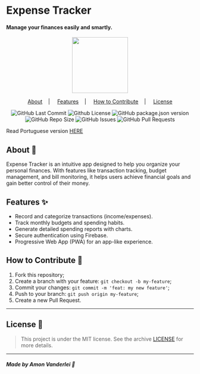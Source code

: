 <h1>Expense Tracker</h1>  
<h4>Manage your finances easily and smartly.</h4>  

<p align="center">  
<image src="public/android-chrome-512x512.png" width="150"/></br>  
</p>  

<p align="center">  
<a href="#about-memo">About</a>&nbsp;&nbsp;&nbsp; | &nbsp;&nbsp;&nbsp;  
<a href="#features-sparkles">Features</a>&nbsp;&nbsp;&nbsp; | &nbsp;&nbsp;&nbsp;  
<a href="#how-to-contribute-🤔">How to Contribute</a>&nbsp;&nbsp;&nbsp; | &nbsp;&nbsp;&nbsp;  
<a href="#license-scroll">License</a>  
</p>  

<p align="center">  
<img alt="GitHub Last Commit" src="https://img.shields.io/github/last-commit/AmonVanderlei/Expense-Tracker" />  
<img alt="Github License" src="https://img.shields.io/github/license/AmonVanderlei/Expense-Tracker" />  
<img alt="GitHub package.json version" src="https://img.shields.io/github/package-json/v/AmonVanderlei/Expense-Tracker">  
<img alt="GitHub Repo Size" src="https://img.shields.io/github/repo-size/AmonVanderlei/Expense-Tracker" />  
<img alt="GitHub Issues" src="https://img.shields.io/github/issues/AmonVanderlei/Expense-Tracker" />  
<img alt="GitHub Pull Requests" src="https://img.shields.io/github/issues-pr/AmonVanderlei/Expense-Tracker" />  
</p>

Read Portuguese version [HERE](README-pt-br.md)  

## About :memo:  

Expense Tracker is an intuitive app designed to help you organize your personal finances. With features like transaction tracking, budget management, and bill monitoring, it helps users achieve financial goals and gain better control of their money.  

## Features :sparkles:  

- Record and categorize transactions (income/expenses).  
- Track monthly budgets and spending habits.  
- Generate detailed spending reports with charts.  
- Secure authentication using Firebase.  
- Progressive Web App (PWA) for an app-like experience.  

## How to Contribute 🤔

1. Fork this repository;  
2. Create a branch with your feature: `git checkout -b my-feature`;  
3. Commit your changes: `git commit -m 'feat: my new feature'`;  
4. Push to your branch: `git push origin my-feature`;  
5. Create a new Pull Request.  

---

## License :scroll:  

> This project is under the MIT license. See the archive [LICENSE](LICENSE) for more details.  

---

##### Made by Amon Vanderlei :wave:  
